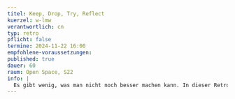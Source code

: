 ```yaml
---
titel: Keep, Drop, Try, Reflect
kuerzel: w-lmw
verantwortlich: cn
typ: retro
pflicht: false
termine: 2024-11-22 16:00
empfohlene-voraussetzungen:
published: true
dauer: 60
raum: Open Space, S22
info: | 
  Es gibt wenig, was man nicht noch besser machen kann. In dieser Retro zum Kurs geht es darum, unbewusste Qualitäten und Defizite des Kurses, aber auch des eigenen Handelns bewusst zu machen, um in der nächsten Iteration oder im nächsten Kurs darauf reagieren zu können.
---
```




